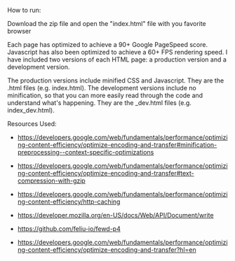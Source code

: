 How to run:

Download the zip file and open the "index.html" file with you favorite browser

Each page has optimized to achieve a 90+ Google PageSpeed score. Javascript has also been optimized to achieve a 60+ FPS rendering speed. I have included two versions of each HTML page: a production version and a development version.

The production versions include minified CSS and Javascript. They are the .html files (e.g. index.html).
The development versions include no minification, so that you can more easily read through the code and understand what's happening. They are the _dev.html files (e.g. index_dev.html).

Resources Used:

- https://developers.google.com/web/fundamentals/performance/optimizing-content-efficiency/optimize-encoding-and-transfer#minification-preprocessing--context-specific-optimizations

- https://developers.google.com/web/fundamentals/performance/optimizing-content-efficiency/optimize-encoding-and-transfer#text-compression-with-gzip

- https://developers.google.com/web/fundamentals/performance/optimizing-content-efficiency/http-caching

- https://developer.mozilla.org/en-US/docs/Web/API/Document/write

- https://github.com/feliu-io/fewd-p4

- https://developers.google.com/web/fundamentals/performance/optimizing-content-efficiency/optimize-encoding-and-transfer?hl=en

